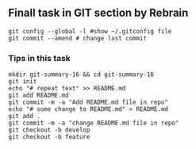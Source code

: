 ## Finall task in GIT section by Rebrain

```
git config --global -l #show ~/.gitconfig file
git commit --amend # change last commit

```

### Tips in this task

```
mkdir git-summary-16 && cd git-summary-16
git init
echo "# repeat text" >> README.md
git add README.md
git commit -m -a "Add README.md file in repo"
echo "# some change to README.md" > README.md
git add .
git commit -m -a "change README.md file in repo"
git checkout -b develop
git checkout -b feature
```
